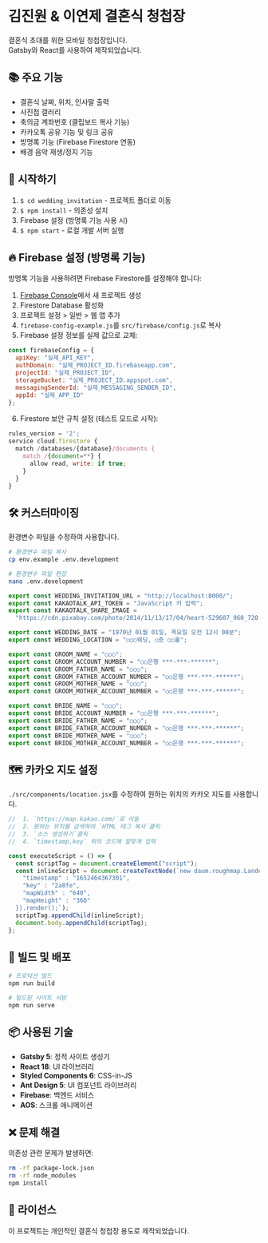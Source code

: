 # 김진원 & 이연제 결혼식 청첩장

결혼식 초대를 위한 모바일 청첩장입니다.  
Gatsby와 React를 사용하여 제작되었습니다.

## 📚 주요 기능

- 결혼식 날짜, 위치, 인사말 출력
- 사진첩 갤러리
- 축의금 계좌번호 (클립보드 복사 기능)
- 카카오톡 공유 기능 및 링크 공유
- 방명록 기능 (Firebase Firestore 연동)
- 배경 음악 재생/정지 기능

## 🚀 시작하기

1. `$ cd wedding_invitation` - 프로젝트 폴더로 이동
2. `$ npm install` - 의존성 설치
3. Firebase 설정 (방명록 기능 사용 시)
4. `$ npm start` - 로컬 개발 서버 실행

## 🔥 Firebase 설정 (방명록 기능)

방명록 기능을 사용하려면 Firebase Firestore를 설정해야 합니다:

1. [Firebase Console](https://console.firebase.google.com/)에서 새 프로젝트 생성
2. Firestore Database 활성화
3. 프로젝트 설정 > 일반 > 웹 앱 추가
4. `firebase-config-example.js`를 `src/firebase/config.js`로 복사
5. Firebase 설정 정보를 실제 값으로 교체:

```javascript
const firebaseConfig = {
  apiKey: "실제_API_KEY",
  authDomain: "실제_PROJECT_ID.firebaseapp.com",
  projectId: "실제_PROJECT_ID",
  storageBucket: "실제_PROJECT_ID.appspot.com",
  messagingSenderId: "실제_MESSAGING_SENDER_ID",
  appId: "실제_APP_ID"
};
```

6. Firestore 보안 규칙 설정 (테스트 모드로 시작):

```javascript
rules_version = '2';
service cloud.firestore {
  match /databases/{database}/documents {
    match /{document=**} {
      allow read, write: if true;
    }
  }
}
```

## 🛠 커스터마이징

환경변수 파일을 수정하여 사용합니다.

```bash
# 환경변수 파일 복사
cp env.example .env.development

# 환경변수 파일 편집
nano .env.development
```

```javascript
export const WEDDING_INVITATION_URL = "http://localhost:8000/";
export const KAKAOTALK_API_TOKEN = "JavaScript 키 입력";
export const KAKAOTALK_SHARE_IMAGE =
  "https://cdn.pixabay.com/photo/2014/11/13/17/04/heart-529607_960_720.jpg";

export const WEDDING_DATE = "1970년 01월 01일, 목요일 오전 12시 00분";
export const WEDDING_LOCATION = "○○○웨딩, ○층 ○○홀";

export const GROOM_NAME = "○○○";
export const GROOM_ACCOUNT_NUMBER = "○○은행 ***-***-******";
export const GROOM_FATHER_NAME = "○○○";
export const GROOM_FATHER_ACCOUNT_NUMBER = "○○은행 ***-***-******";
export const GROOM_MOTHER_NAME = "○○○";
export const GROOM_MOTHER_ACCOUNT_NUMBER = "○○은행 ***-***-******";

export const BRIDE_NAME = "○○○";
export const BRIDE_ACCOUNT_NUMBER = "○○은행 ***-***-******";
export const BRIDE_FATHER_NAME = "○○○";
export const BRIDE_FATHER_ACCOUNT_NUMBER = "○○은행 ***-***-******";
export const BRIDE_MOTHER_NAME = "○○○";
export const BRIDE_MOTHER_ACCOUNT_NUMBER = "○○은행 ***-***-******";
```

## 🗺️ 카카오 지도 설정

`./src/components/location.jsx`를 수정하여 원하는 위치의 카카오 지도를 사용합니다.

```javascript
//  1. `https://map.kakao.com/`로 이동
//  2. 원하는 위치를 검색하여 `HTML 태그 복사`클릭
//  3. `소스 생성하기`클릭
//  4. `timestamp,key` 위의 코드에 알맞게 입력

const executeScript = () => {
  const scriptTag = document.createElement("script");
  const inlineScript = document.createTextNode(`new daum.roughmap.Lander({
    "timestamp" : "1652464367301",
    "key" : "2a8fe",
    "mapWidth" : "640",
    "mapHeight" : "360"
  }).render();`);
  scriptTag.appendChild(inlineScript);
  document.body.appendChild(scriptTag);
};
```

## 🔧 빌드 및 배포

```bash
# 프로덕션 빌드
npm run build

# 빌드된 사이트 서빙
npm run serve
```

## 📦 사용된 기술

- **Gatsby 5**: 정적 사이트 생성기
- **React 18**: UI 라이브러리
- **Styled Components 6**: CSS-in-JS
- **Ant Design 5**: UI 컴포넌트 라이브러리
- **Firebase**: 백엔드 서비스
- **AOS**: 스크롤 애니메이션

## ❌ 문제 해결

의존성 관련 문제가 발생하면:

```bash
rm -rf package-lock.json
rm -rf node_modules
npm install
```

## 📄 라이선스

이 프로젝트는 개인적인 결혼식 청첩장 용도로 제작되었습니다.
